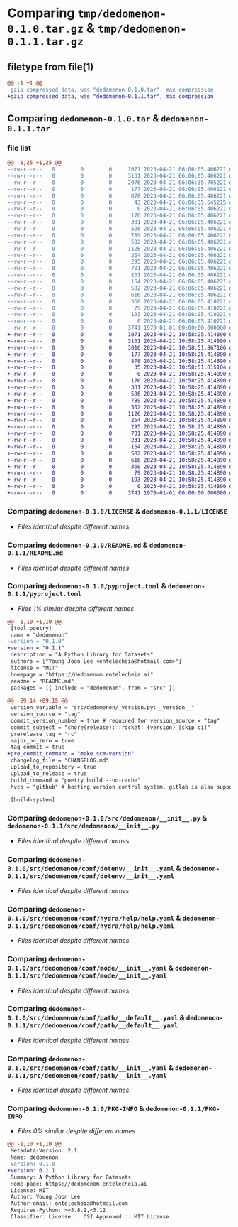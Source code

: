 # Comparing `tmp/dedomenon-0.1.0.tar.gz` & `tmp/dedomenon-0.1.1.tar.gz`

## filetype from file(1)

```diff
@@ -1 +1 @@
-gzip compressed data, was "dedomenon-0.1.0.tar", max compression
+gzip compressed data, was "dedomenon-0.1.1.tar", max compression
```

## Comparing `dedomenon-0.1.0.tar` & `dedomenon-0.1.1.tar`

### file list

```diff
@@ -1,25 +1,25 @@
--rw-r--r--   0        0        0     1071 2023-04-21 06:06:05.406221 dedomenon-0.1.0/LICENSE
--rw-r--r--   0        0        0     3131 2023-04-21 06:06:05.406221 dedomenon-0.1.0/README.md
--rw-r--r--   0        0        0     2976 2023-04-21 06:06:35.705221 dedomenon-0.1.0/pyproject.toml
--rw-r--r--   0        0        0      177 2023-04-21 06:06:05.406221 dedomenon-0.1.0/src/dedomenon/__cli__.py
--rw-r--r--   0        0        0      878 2023-04-21 06:06:05.406221 dedomenon-0.1.0/src/dedomenon/__init__.py
--rw-r--r--   0        0        0       43 2023-04-21 06:06:35.645215 dedomenon-0.1.0/src/dedomenon/_version.py
--rw-r--r--   0        0        0        0 2023-04-21 06:06:05.406221 dedomenon-0.1.0/src/dedomenon/conf/__init__.py
--rw-r--r--   0        0        0      170 2023-04-21 06:06:05.406221 dedomenon-0.1.0/src/dedomenon/conf/about/__init__.yaml
--rw-r--r--   0        0        0      331 2023-04-21 06:06:05.406221 dedomenon-0.1.0/src/dedomenon/conf/batch/__init__.yaml
--rw-r--r--   0        0        0      506 2023-04-21 06:06:05.406221 dedomenon-0.1.0/src/dedomenon/conf/config.yaml
--rw-r--r--   0        0        0      789 2023-04-21 06:06:05.406221 dedomenon-0.1.0/src/dedomenon/conf/dotenv/__init__.yaml
--rw-r--r--   0        0        0      502 2023-04-21 06:06:05.406221 dedomenon-0.1.0/src/dedomenon/conf/hconf.yaml
--rw-r--r--   0        0        0     1126 2023-04-21 06:06:05.406221 dedomenon-0.1.0/src/dedomenon/conf/hydra/help/help.yaml
--rw-r--r--   0        0        0      264 2023-04-21 06:06:05.406221 dedomenon-0.1.0/src/dedomenon/conf/hydra/job_logging/custom.yaml
--rw-r--r--   0        0        0      295 2023-04-21 06:06:05.406221 dedomenon-0.1.0/src/dedomenon/conf/joblib/__init__.yaml
--rw-r--r--   0        0        0      701 2023-04-21 06:06:05.406221 dedomenon-0.1.0/src/dedomenon/conf/mode/__init__.yaml
--rw-r--r--   0        0        0      231 2023-04-21 06:06:05.406221 dedomenon-0.1.0/src/dedomenon/conf/mode/debug.yaml
--rw-r--r--   0        0        0      164 2023-04-21 06:06:05.406221 dedomenon-0.1.0/src/dedomenon/conf/path/__batch__.yaml
--rw-r--r--   0        0        0      582 2023-04-21 06:06:05.406221 dedomenon-0.1.0/src/dedomenon/conf/path/__default__.yaml
--rw-r--r--   0        0        0      616 2023-04-21 06:06:05.406221 dedomenon-0.1.0/src/dedomenon/conf/path/__init__.yaml
--rw-r--r--   0        0        0      360 2023-04-21 06:06:05.410221 dedomenon-0.1.0/src/dedomenon/conf/project/__init__.yaml
--rw-r--r--   0        0        0       79 2023-04-21 06:06:05.410221 dedomenon-0.1.0/src/dedomenon/conf/task/__init__.yaml
--rw-r--r--   0        0        0      193 2023-04-21 06:06:05.410221 dedomenon-0.1.0/src/dedomenon/project.toml
--rw-r--r--   0        0        0        0 2023-04-21 06:06:05.410221 dedomenon-0.1.0/src/dedomenon/py.typed
--rw-r--r--   0        0        0     3741 1970-01-01 00:00:00.000000 dedomenon-0.1.0/PKG-INFO
+-rw-r--r--   0        0        0     1071 2023-04-21 10:58:25.414890 dedomenon-0.1.1/LICENSE
+-rw-r--r--   0        0        0     3131 2023-04-21 10:58:25.414890 dedomenon-0.1.1/README.md
+-rw-r--r--   0        0        0     3016 2023-04-21 10:58:51.867106 dedomenon-0.1.1/pyproject.toml
+-rw-r--r--   0        0        0      177 2023-04-21 10:58:25.414890 dedomenon-0.1.1/src/dedomenon/__cli__.py
+-rw-r--r--   0        0        0      878 2023-04-21 10:58:25.414890 dedomenon-0.1.1/src/dedomenon/__init__.py
+-rw-r--r--   0        0        0       35 2023-04-21 10:58:51.815104 dedomenon-0.1.1/src/dedomenon/_version.py
+-rw-r--r--   0        0        0        0 2023-04-21 10:58:25.414890 dedomenon-0.1.1/src/dedomenon/conf/__init__.py
+-rw-r--r--   0        0        0      170 2023-04-21 10:58:25.414890 dedomenon-0.1.1/src/dedomenon/conf/about/__init__.yaml
+-rw-r--r--   0        0        0      331 2023-04-21 10:58:25.414890 dedomenon-0.1.1/src/dedomenon/conf/batch/__init__.yaml
+-rw-r--r--   0        0        0      506 2023-04-21 10:58:25.414890 dedomenon-0.1.1/src/dedomenon/conf/config.yaml
+-rw-r--r--   0        0        0      789 2023-04-21 10:58:25.414890 dedomenon-0.1.1/src/dedomenon/conf/dotenv/__init__.yaml
+-rw-r--r--   0        0        0      502 2023-04-21 10:58:25.414890 dedomenon-0.1.1/src/dedomenon/conf/hconf.yaml
+-rw-r--r--   0        0        0     1126 2023-04-21 10:58:25.414890 dedomenon-0.1.1/src/dedomenon/conf/hydra/help/help.yaml
+-rw-r--r--   0        0        0      264 2023-04-21 10:58:25.414890 dedomenon-0.1.1/src/dedomenon/conf/hydra/job_logging/custom.yaml
+-rw-r--r--   0        0        0      295 2023-04-21 10:58:25.414890 dedomenon-0.1.1/src/dedomenon/conf/joblib/__init__.yaml
+-rw-r--r--   0        0        0      701 2023-04-21 10:58:25.414890 dedomenon-0.1.1/src/dedomenon/conf/mode/__init__.yaml
+-rw-r--r--   0        0        0      231 2023-04-21 10:58:25.414890 dedomenon-0.1.1/src/dedomenon/conf/mode/debug.yaml
+-rw-r--r--   0        0        0      164 2023-04-21 10:58:25.414890 dedomenon-0.1.1/src/dedomenon/conf/path/__batch__.yaml
+-rw-r--r--   0        0        0      582 2023-04-21 10:58:25.414890 dedomenon-0.1.1/src/dedomenon/conf/path/__default__.yaml
+-rw-r--r--   0        0        0      616 2023-04-21 10:58:25.414890 dedomenon-0.1.1/src/dedomenon/conf/path/__init__.yaml
+-rw-r--r--   0        0        0      360 2023-04-21 10:58:25.414890 dedomenon-0.1.1/src/dedomenon/conf/project/__init__.yaml
+-rw-r--r--   0        0        0       79 2023-04-21 10:58:25.414890 dedomenon-0.1.1/src/dedomenon/conf/task/__init__.yaml
+-rw-r--r--   0        0        0      193 2023-04-21 10:58:25.414890 dedomenon-0.1.1/src/dedomenon/project.toml
+-rw-r--r--   0        0        0        0 2023-04-21 10:58:25.414890 dedomenon-0.1.1/src/dedomenon/py.typed
+-rw-r--r--   0        0        0     3741 1970-01-01 00:00:00.000000 dedomenon-0.1.1/PKG-INFO
```

### Comparing `dedomenon-0.1.0/LICENSE` & `dedomenon-0.1.1/LICENSE`

 * *Files identical despite different names*

### Comparing `dedomenon-0.1.0/README.md` & `dedomenon-0.1.1/README.md`

 * *Files identical despite different names*

### Comparing `dedomenon-0.1.0/pyproject.toml` & `dedomenon-0.1.1/pyproject.toml`

 * *Files 1% similar despite different names*

```diff
@@ -1,10 +1,10 @@
 [tool.poetry]
 name = "dedomenon"
-version = "0.1.0"
+version = "0.1.1"
 description = "A Python Library for Datasets"
 authors = ["Young Joon Lee <entelecheia@hotmail.com>"]
 license = "MIT"
 homepage = "https://dedomenom.entelecheia.ai"
 readme = "README.md"
 packages = [{ include = "dedomenon", from = "src" }]
 
@@ -89,14 +89,15 @@
 version_variable = "src/dedomenon/_version.py:__version__"
 version_source = "tag"
 commit_version_number = true # required for version_source = "tag"
 commit_subject = "chore(release): :rocket: {version} [skip ci]"
 prerelease_tag = "rc"
 major_on_zero = true
 tag_commit = true
+pre_commit_command = "make scm-version"
 changelog_file = "CHANGELOG.md"
 upload_to_repository = true
 upload_to_release = true
 build_command = "poetry build --no-cache"
 hvcs = "github" # hosting version control system, gitlab is also supported
 
 [build-system]
```

### Comparing `dedomenon-0.1.0/src/dedomenon/__init__.py` & `dedomenon-0.1.1/src/dedomenon/__init__.py`

 * *Files identical despite different names*

### Comparing `dedomenon-0.1.0/src/dedomenon/conf/dotenv/__init__.yaml` & `dedomenon-0.1.1/src/dedomenon/conf/dotenv/__init__.yaml`

 * *Files identical despite different names*

### Comparing `dedomenon-0.1.0/src/dedomenon/conf/hydra/help/help.yaml` & `dedomenon-0.1.1/src/dedomenon/conf/hydra/help/help.yaml`

 * *Files identical despite different names*

### Comparing `dedomenon-0.1.0/src/dedomenon/conf/mode/__init__.yaml` & `dedomenon-0.1.1/src/dedomenon/conf/mode/__init__.yaml`

 * *Files identical despite different names*

### Comparing `dedomenon-0.1.0/src/dedomenon/conf/path/__default__.yaml` & `dedomenon-0.1.1/src/dedomenon/conf/path/__default__.yaml`

 * *Files identical despite different names*

### Comparing `dedomenon-0.1.0/src/dedomenon/conf/path/__init__.yaml` & `dedomenon-0.1.1/src/dedomenon/conf/path/__init__.yaml`

 * *Files identical despite different names*

### Comparing `dedomenon-0.1.0/PKG-INFO` & `dedomenon-0.1.1/PKG-INFO`

 * *Files 0% similar despite different names*

```diff
@@ -1,10 +1,10 @@
 Metadata-Version: 2.1
 Name: dedomenon
-Version: 0.1.0
+Version: 0.1.1
 Summary: A Python Library for Datasets
 Home-page: https://dedomenom.entelecheia.ai
 License: MIT
 Author: Young Joon Lee
 Author-email: entelecheia@hotmail.com
 Requires-Python: >=3.8.1,<3.12
 Classifier: License :: OSI Approved :: MIT License
```


